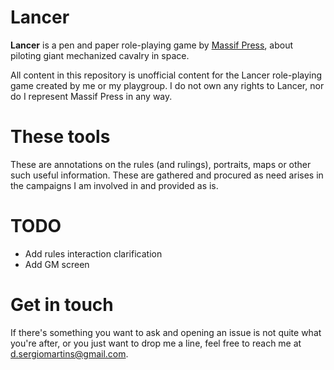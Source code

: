 # Lancer

**Lancer** is a pen and paper role-playing game by [Massif Press](https://massif-press.itch.io), about piloting giant mechanized cavalry in space.

All content in this repository is unofficial content for the Lancer role-playing game created by me or my playgroup. I do not own any rights to Lancer, nor do I represent Massif Press in any way.


# These tools

These are annotations on the rules (and rulings), portraits, maps or other such useful information. These are gathered and procured as need arises in the campaigns I am involved in and provided as is.


# TODO

- Add rules interaction clarification
- Add GM screen


# Get in touch

If there's something you want to ask and opening an issue is not quite what you're after, or you just want to drop me a line, feel free to reach me at [d.sergiomartins@gmail.com](@d.sergiomartins@gmail.com).
